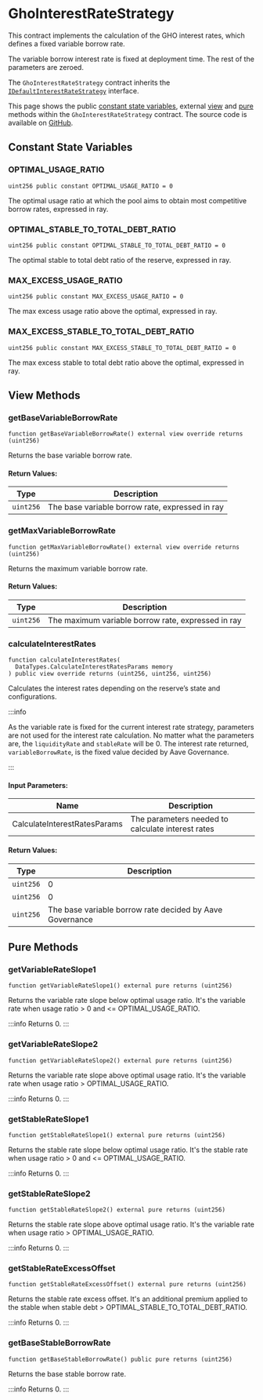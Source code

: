 # GhoInterestRateStrategy

This contract implements the calculation of the GHO interest rates, which defines a fixed variable borrow rate.

The variable borrow interest rate is fixed at deployment time. The rest of the parameters are zeroed.

The `GhoInterestRateStrategy` contract inherits the [`IDefaultInterestRateStrategy`](https://github.com/aave/aave-v3-core/blob/master/contracts/interfaces/IDefaultInterestRateStrategy.sol) interface.

This page shows the public [constant state variables](#constant-state-variables), external [view](#view-methods) and [pure](#pure-methods) methods within the `GhoInterestRateStrategy` contract. The source code is available on [GitHub](https://github.com/aave/gho-core/blob/main/src/contracts/facilitators/aave/interestStrategy/GhoInterestRateStrategy.sol).

## Constant State Variables

### OPTIMAL_USAGE_RATIO

```solidity
uint256 public constant OPTIMAL_USAGE_RATIO = 0
```

The optimal usage ratio at which the pool aims to obtain most competitive borrow rates, expressed in ray.

### OPTIMAL_STABLE_TO_TOTAL_DEBT_RATIO

```solidity
uint256 public constant OPTIMAL_STABLE_TO_TOTAL_DEBT_RATIO = 0
```

The optimal stable to total debt ratio of the reserve, expressed in ray.

### MAX_EXCESS_USAGE_RATIO

```solidity
uint256 public constant MAX_EXCESS_USAGE_RATIO = 0
```

The max excess usage ratio above the optimal, expressed in ray.

### MAX_EXCESS_STABLE_TO_TOTAL_DEBT_RATIO

```solidity
uint256 public constant MAX_EXCESS_STABLE_TO_TOTAL_DEBT_RATIO = 0
```

The max excess stable to total debt ratio above the optimal, expressed in ray.

## View Methods

### getBaseVariableBorrowRate

```solidity
function getBaseVariableBorrowRate() external view override returns (uint256)
```

Returns the base variable borrow rate.

#### Return Values:

| Type      | Description                                     |
| --------- | ----------------------------------------------- |
| `uint256` | The base variable borrow rate, expressed in ray |

### getMaxVariableBorrowRate

```solidity
function getMaxVariableBorrowRate() external view override returns (uint256) 
```

Returns the maximum variable borrow rate.

#### Return Values:

| Type      | Description                                        |
| --------- | -------------------------------------------------- |
| `uint256` | The maximum variable borrow rate, expressed in ray |

### calculateInterestRates

```solidity
function calculateInterestRates(
  DataTypes.CalculateInterestRatesParams memory
) public view override returns (uint256, uint256, uint256)
```

Calculates the interest rates depending on the reserve’s state and configurations.

:::info

As the variable rate is fixed for the current interest rate strategy, parameters are not used for the interest rate calculation. No matter what the parameters are, the `liquidityRate` and `stableRate` will be 0. The interest rate returned, `variableBorrowRate`, is the fixed value decided by Aave Governance.

:::

#### Input Parameters:

| Name                         | Description                                       |
| ---------------------------- | ------------------------------------------------- |
| CalculateInterestRatesParams | The parameters needed to calculate interest rates |

#### Return Values:

| Type      | Description                                              |
| --------- | -------------------------------------------------------- |
| `uint256` | 0                                                        |
| `uint256` | 0                                                        |
| `uint256` | The base variable borrow rate decided by Aave Governance |

## Pure Methods

### getVariableRateSlope1

```solidity
function getVariableRateSlope1() external pure returns (uint256)
```

Returns the variable rate slope below optimal usage ratio. It's the variable rate when usage ratio > 0 and <= OPTIMAL_USAGE_RATIO.

:::info
Returns 0.
:::

### getVariableRateSlope2

```solidity
function getVariableRateSlope2() external pure returns (uint256)
```
Returns the variable rate slope above optimal usage ratio. It's the variable rate when usage ratio > OPTIMAL_USAGE_RATIO.

:::info
Returns 0.
:::

### getStableRateSlope1

```solidity
function getStableRateSlope1() external pure returns (uint256)
```

Returns the stable rate slope below optimal usage ratio. It's the stable rate when usage ratio > 0 and <= OPTIMAL_USAGE_RATIO.

:::info
Returns 0.
:::

### getStableRateSlope2

```solidity
function getStableRateSlope2() external pure returns (uint256)
```

Returns the stable rate slope above optimal usage ratio. It's the variable rate when usage ratio > OPTIMAL_USAGE_RATIO.

:::info
Returns 0.
:::

### getStableRateExcessOffset

```solidity
function getStableRateExcessOffset() external pure returns (uint256)
```

Returns the stable rate excess offset. It's an additional premium applied to the stable when stable debt > OPTIMAL_STABLE_TO_TOTAL_DEBT_RATIO.

:::info
Returns 0.
:::

### getBaseStableBorrowRate

```solidity
function getBaseStableBorrowRate() public pure returns (uint256)
```

Returns the base stable borrow rate.

:::info
Returns 0.
:::